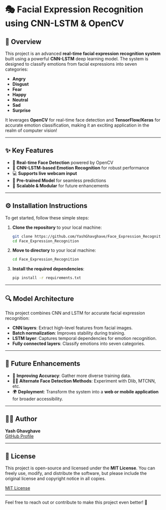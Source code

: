 # 🎭 **Facial Expression Recognition using CNN-LSTM & OpenCV** 

## 🚀 **Overview**
This project is an advanced **real-time facial expression recognition system** built using a powerful **CNN-LSTM** deep learning model. The system is designed to classify emotions from facial expressions into seven categories:  
- **Angry**
- **Disgust**
- **Fear**
- **Happy**
- **Neutral**
- **Sad**
- **Surprise**

It leverages **OpenCV** for real-time face detection and **TensorFlow/Keras** for accurate emotion classification, making it an exciting application in the realm of computer vision!

---

## ✨ **Key Features**
- 🎯 **Real-time Face Detection** powered by OpenCV
- 🧠 **CNN-LSTM-based Emotion Recognition** for robust performance
- 💻 **Supports live webcam input**
- 🤖 **Pre-trained Model** for seamless predictions
- 🔄 **Scalable & Modular** for future enhancements

---

## ⚙️ **Installation Instructions**
To get started, follow these simple steps:

1. **Clone the repository** to your local machine:
    ```bash
    git clone https://github.com/YashGhavghave/Face_Expression_Recognition.git
    cd Face_Expression_Recognition
    ```

2. **Move to directory** to your local machine:
    ```bash
    cd Face_Expression_Recognition
    ```

3. **Install the required dependencies**:
    ```bash
    pip install -r requirements.txt
    ```
---

## 🔍 **Model Architecture**
This project combines CNN and LSTM for accurate facial expression recognition:
- **CNN layers**: Extract high-level features from facial images.
- **Batch normalization**: Improves stability during training.
- **LSTM layer**: Captures temporal dependencies for emotion recognition.
- **Fully connected layers**: Classify emotions into seven categories.

---

## 🚀 **Future Enhancements**
- 🔧 **Improving Accuracy**: Gather more diverse training data.
- 🧑‍💻 **Alternate Face Detection Methods**: Experiment with Dlib, MTCNN, etc.
- 🌍 **Deployment**: Transform the system into a **web or mobile application** for broader accessibility.

---

## 👨‍💻 **Author**
**Yash Ghavghave**  
[GitHub Profile](https://github.com/YashGhavghave)

---

## 📜 **License**
This project is open-source and licensed under the **MIT License**. You can freely use, modify, and distribute the software, but please include the original license and copyright notice in all copies.

[MIT License](https://github.com/YashGhavghave/Face_Expression_Recognition/blob/main/LICENSE)

---

Feel free to reach out or contribute to make this project even better! 🚀
